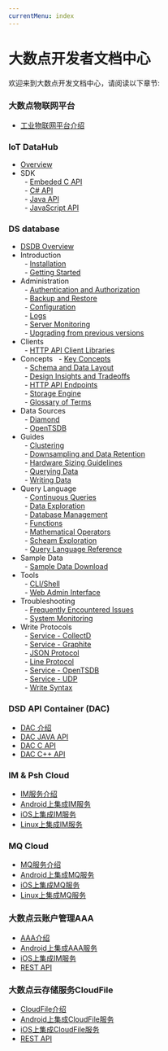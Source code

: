 ```yaml
---
currentMenu: index
---
```


# 大数点开发者文档中心

欢迎来到大数点开发文档中心，请阅读以下章节:  

### 大数点物联网平台

- [工业物联网平台介绍](dsd-intro/index.md)  

### IoT DataHub

- [Overview](dsd-datahub/index.md)  
- SDK  
&nbsp; - [Embeded C API](dsd-datahub/sdk/embeded_c.md)  
&nbsp; - [C# API](dsd-datahub/sdk/csharp.md)  
&nbsp; - [Java API](dsd-datahub/sdk/java.md)  
&nbsp; - [JavaScript API](dsd-datahub/sdk/javascript.md)  

### DS database

- [DSDB Overview](dsd-dsdb/index.md)  
- Introduction  
&nbsp; - [Installation](dsd-dsdb/introduction/installation.md)  
&nbsp; - [Getting Started](dsd-dsdb/introduction//getting_started.md)  
- Administration  
&nbsp; - [Authentication and Authorization](dsd-dsdb/administration/authentication_and_authorization.md)  
&nbsp; - [Backup and Restore](dsd-dsdb/administration/backup_and_restore.md)  
&nbsp; - [Configuration](dsd-dsdb/administration/config.md)  
&nbsp; - [Logs](dsd-dsdb/administration/logs.md)  
&nbsp; - [Server Monitoring](dsd-dsdb/administration/statistics.md)  
&nbsp; - [Upgrading from previous versions](dsd-dsdb/administration/upgrading.md)  
- Clients  
&nbsp; - [HTTP API Client Libraries](dsd-dsdb/clients/api.md)  
- Concepts
&nbsp; - [Key Concepts](dsd-dsdb/concepts/key_concepts.md)  
&nbsp; - [Schema and Data Layout](dsd-dsdb/concepts/schema_and_data_layout.md)  
&nbsp; - [Design Insights and Tradeoffs](dsd-dsdb/concepts/insights_tradeoffs.md)  
&nbsp; - [HTTP API Endpoints](dsd-dsdb/concepts/api.md)  
&nbsp; - [Storage Engine](dsd-dsdb/concepts/storage_engine.md)  
&nbsp; - [Glossary of Terms](dsd-dsdb/concepts/glossary.md)  
- Data Sources  
&nbsp; - [Diamond](dsd-dsdb/data_sources/diamond.md)  
&nbsp; - [OpenTSDB](dsd-dsdb/data_sources/opentsdb.md)  
- Guides  
&nbsp; - [Clustering](dsd-dsdb/guides/clustering.md)  
&nbsp; - [Downsampling and Data Retention](dsd-dsdb/guides/downsampling_and_retention.md)  
&nbsp; - [Hardware Sizing Guidelines](dsd-dsdb/guides/hardware_sizing.md)  
&nbsp; - [Querying Data](dsd-dsdb/guides/querying_data.md)  
&nbsp; - [Writing Data](dsd-dsdb/guides/writing_data.md)  
- Query Language  
&nbsp; - [Continuous Queries](dsd-dsdb/query_language/continuous_queries.md)  
&nbsp; - [Data Exploration](dsd-dsdb/query_language/data_exploration.md)  
&nbsp; - [Database Management](dsd-dsdb/query_language/database_management.md)  
&nbsp; - [Functions](dsd-dsdb/query_language/functions.md)  
&nbsp; - [Mathematical Operators](dsd-dsdb/query_language/math_operators.md)  
&nbsp; - [Scheam Exploration](dsd-dsdb/query_language/schema_exploration.md)  
&nbsp; - [Query Language Reference](dsd-dsdb/query_language/spec.md)  
- Sample Data  
&nbsp; - [Sample Data Download](dsd-dsdb/sample_data/data_download.md)  
- Tools  
&nbsp; - [CLI/Shell](dsd-dsdb/tools/shell.md)  
&nbsp; - [Web Admin Interface](dsd-dsdb/tools/web_admin.md)  
- Troubleshooting  
&nbsp; - [Frequently Encountered Issues](dsd-dsdb/troubleshooting/frequently_encountered_issues.md)  
&nbsp; - [System Monitoring](dsd-dsdb/troubleshooting/system_monitoring.md)  
- Write Protocols  
&nbsp; - [Service - CollectD](dsd-dsdb/write_protocols/collectd.md)  
&nbsp; - [Service - Graphite](dsd-dsdb/write_protocols/graphite.md)  
&nbsp; - [JSON Protocol](dsd-dsdb/write_protocols/json.md)  
&nbsp; - [Line Protocol](dsd-dsdb/write_protocols/line.md)  
&nbsp; - [Service - OpenTSDB](dsd-dsdb/write_protocols/opentsdb.md)  
&nbsp; - [Service - UDP](dsd-dsdb/write_protocols/udp.md)  
&nbsp; - [Write Syntax](dsd-dsdb/write_protocols/write_syntax.md)  

### DSD API Container (DAC)

- [DAC 介绍](dsd-dac/index.md)  
- [DAC JAVA API](dsd-dac/dac_cloud_api_java.md)  
- [DAC C API](dsd-dac/dac_cloud_api_c.md)  
- [DAC C++ API](dsd-dac/dac_cloud_api_cpp.md)  

### IM & Psh Cloud

- [IM服务介绍](dsd-im/index.md)  
- [Android上集成IM服务](dsd-im/integrate-im-android.md)  
- [iOS上集成IM服务](dsd-im/integrate-im-ios.md)  
- [Linux上集成IM服务](dsd-im/integrate-im-linux.md)  

### MQ Cloud

- [MQ服务介绍](dsd-mq/index.md)  
- [Android上集成MQ服务](dsd-mq/integrate-mq-android.md)  
- [iOS上集成MQ服务](dsd-mq/integrate-mq-ios.md)  
- [Linux上集成MQ服务](dsd-mq/integrate-mq-linux.md)  

### 大数点云账户管理AAA

- [AAA介绍](dsd-aaa/index.md)  
- [Android上集成AAA服务](dsd-aaa/dev-guide-android.md)  
- [iOS上集成IM服务](dsd-aaa/dev-guide-ios.md)  
- [REST API](dsd-aaa/aaa-api.md)  

### 大数点云存储服务CloudFile

- [CloudFile介绍](dsd-cloudfile/index.md)  
- [Android上集成CloudFile服务](dsd-cloudfile/dev-guide-android.md)  
- [iOS上集成CloudFile服务](dsd-cloudfile/dev-guide-ios.md)  
- [REST API](dsd-cloudfile/api.md)
